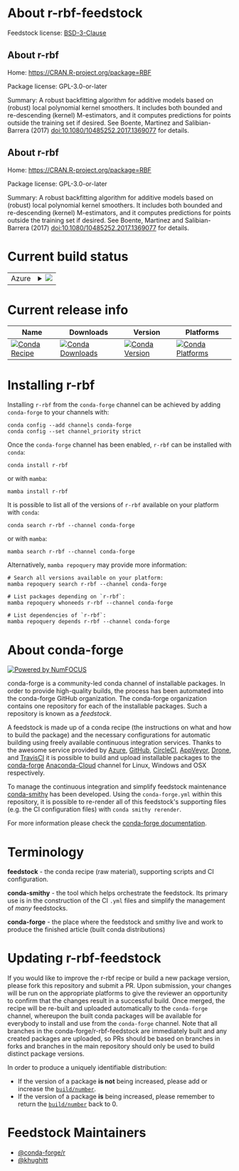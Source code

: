 About r-rbf-feedstock
=====================

Feedstock license: [BSD-3-Clause](https://github.com/conda-forge/r-rbf-feedstock/blob/main/LICENSE.txt)


About r-rbf
-----------

Home: https://CRAN.R-project.org/package=RBF

Package license: GPL-3.0-or-later

Summary: A robust backfitting algorithm for additive models based on (robust) local polynomial kernel smoothers. It includes both bounded and re-descending (kernel) M-estimators, and it computes predictions for points outside the training set if desired. See Boente, Martinez and Salibian-Barrera (2017) <doi:10.1080/10485252.2017.1369077> for details.

About r-rbf
-----------

Home: https://CRAN.R-project.org/package=RBF

Package license: GPL-3.0-or-later

Summary: A robust backfitting algorithm for additive models based on (robust) local polynomial kernel smoothers. It includes both bounded and re-descending (kernel) M-estimators, and it computes predictions for points outside the training set if desired. See Boente, Martinez and Salibian-Barrera (2017) <doi:10.1080/10485252.2017.1369077> for details.

Current build status
====================


<table>
    
  <tr>
    <td>Azure</td>
    <td>
      <details>
        <summary>
          <a href="https://dev.azure.com/conda-forge/feedstock-builds/_build/latest?definitionId=10796&branchName=main">
            <img src="https://dev.azure.com/conda-forge/feedstock-builds/_apis/build/status/r-rbf-feedstock?branchName=main">
          </a>
        </summary>
        <table>
          <thead><tr><th>Variant</th><th>Status</th></tr></thead>
          <tbody><tr>
              <td>linux_64_r_base4.2</td>
              <td>
                <a href="https://dev.azure.com/conda-forge/feedstock-builds/_build/latest?definitionId=10796&branchName=main">
                  <img src="https://dev.azure.com/conda-forge/feedstock-builds/_apis/build/status/r-rbf-feedstock?branchName=main&jobName=linux&configuration=linux%20linux_64_r_base4.2" alt="variant">
                </a>
              </td>
            </tr><tr>
              <td>linux_64_r_base4.3</td>
              <td>
                <a href="https://dev.azure.com/conda-forge/feedstock-builds/_build/latest?definitionId=10796&branchName=main">
                  <img src="https://dev.azure.com/conda-forge/feedstock-builds/_apis/build/status/r-rbf-feedstock?branchName=main&jobName=linux&configuration=linux%20linux_64_r_base4.3" alt="variant">
                </a>
              </td>
            </tr><tr>
              <td>osx_64_r_base4.2</td>
              <td>
                <a href="https://dev.azure.com/conda-forge/feedstock-builds/_build/latest?definitionId=10796&branchName=main">
                  <img src="https://dev.azure.com/conda-forge/feedstock-builds/_apis/build/status/r-rbf-feedstock?branchName=main&jobName=osx&configuration=osx%20osx_64_r_base4.2" alt="variant">
                </a>
              </td>
            </tr><tr>
              <td>osx_64_r_base4.3</td>
              <td>
                <a href="https://dev.azure.com/conda-forge/feedstock-builds/_build/latest?definitionId=10796&branchName=main">
                  <img src="https://dev.azure.com/conda-forge/feedstock-builds/_apis/build/status/r-rbf-feedstock?branchName=main&jobName=osx&configuration=osx%20osx_64_r_base4.3" alt="variant">
                </a>
              </td>
            </tr><tr>
              <td>win_64</td>
              <td>
                <a href="https://dev.azure.com/conda-forge/feedstock-builds/_build/latest?definitionId=10796&branchName=main">
                  <img src="https://dev.azure.com/conda-forge/feedstock-builds/_apis/build/status/r-rbf-feedstock?branchName=main&jobName=win&configuration=win%20win_64_" alt="variant">
                </a>
              </td>
            </tr>
          </tbody>
        </table>
      </details>
    </td>
  </tr>
</table>

Current release info
====================

| Name | Downloads | Version | Platforms |
| --- | --- | --- | --- |
| [![Conda Recipe](https://img.shields.io/badge/recipe-r--rbf-green.svg)](https://anaconda.org/conda-forge/r-rbf) | [![Conda Downloads](https://img.shields.io/conda/dn/conda-forge/r-rbf.svg)](https://anaconda.org/conda-forge/r-rbf) | [![Conda Version](https://img.shields.io/conda/vn/conda-forge/r-rbf.svg)](https://anaconda.org/conda-forge/r-rbf) | [![Conda Platforms](https://img.shields.io/conda/pn/conda-forge/r-rbf.svg)](https://anaconda.org/conda-forge/r-rbf) |

Installing r-rbf
================

Installing `r-rbf` from the `conda-forge` channel can be achieved by adding `conda-forge` to your channels with:

```
conda config --add channels conda-forge
conda config --set channel_priority strict
```

Once the `conda-forge` channel has been enabled, `r-rbf` can be installed with `conda`:

```
conda install r-rbf
```

or with `mamba`:

```
mamba install r-rbf
```

It is possible to list all of the versions of `r-rbf` available on your platform with `conda`:

```
conda search r-rbf --channel conda-forge
```

or with `mamba`:

```
mamba search r-rbf --channel conda-forge
```

Alternatively, `mamba repoquery` may provide more information:

```
# Search all versions available on your platform:
mamba repoquery search r-rbf --channel conda-forge

# List packages depending on `r-rbf`:
mamba repoquery whoneeds r-rbf --channel conda-forge

# List dependencies of `r-rbf`:
mamba repoquery depends r-rbf --channel conda-forge
```


About conda-forge
=================

[![Powered by
NumFOCUS](https://img.shields.io/badge/powered%20by-NumFOCUS-orange.svg?style=flat&colorA=E1523D&colorB=007D8A)](https://numfocus.org)

conda-forge is a community-led conda channel of installable packages.
In order to provide high-quality builds, the process has been automated into the
conda-forge GitHub organization. The conda-forge organization contains one repository
for each of the installable packages. Such a repository is known as a *feedstock*.

A feedstock is made up of a conda recipe (the instructions on what and how to build
the package) and the necessary configurations for automatic building using freely
available continuous integration services. Thanks to the awesome service provided by
[Azure](https://azure.microsoft.com/en-us/services/devops/), [GitHub](https://github.com/),
[CircleCI](https://circleci.com/), [AppVeyor](https://www.appveyor.com/),
[Drone](https://cloud.drone.io/welcome), and [TravisCI](https://travis-ci.com/)
it is possible to build and upload installable packages to the
[conda-forge](https://anaconda.org/conda-forge) [Anaconda-Cloud](https://anaconda.org/)
channel for Linux, Windows and OSX respectively.

To manage the continuous integration and simplify feedstock maintenance
[conda-smithy](https://github.com/conda-forge/conda-smithy) has been developed.
Using the ``conda-forge.yml`` within this repository, it is possible to re-render all of
this feedstock's supporting files (e.g. the CI configuration files) with ``conda smithy rerender``.

For more information please check the [conda-forge documentation](https://conda-forge.org/docs/).

Terminology
===========

**feedstock** - the conda recipe (raw material), supporting scripts and CI configuration.

**conda-smithy** - the tool which helps orchestrate the feedstock.
                   Its primary use is in the construction of the CI ``.yml`` files
                   and simplify the management of *many* feedstocks.

**conda-forge** - the place where the feedstock and smithy live and work to
                  produce the finished article (built conda distributions)


Updating r-rbf-feedstock
========================

If you would like to improve the r-rbf recipe or build a new
package version, please fork this repository and submit a PR. Upon submission,
your changes will be run on the appropriate platforms to give the reviewer an
opportunity to confirm that the changes result in a successful build. Once
merged, the recipe will be re-built and uploaded automatically to the
`conda-forge` channel, whereupon the built conda packages will be available for
everybody to install and use from the `conda-forge` channel.
Note that all branches in the conda-forge/r-rbf-feedstock are
immediately built and any created packages are uploaded, so PRs should be based
on branches in forks and branches in the main repository should only be used to
build distinct package versions.

In order to produce a uniquely identifiable distribution:
 * If the version of a package **is not** being increased, please add or increase
   the [``build/number``](https://docs.conda.io/projects/conda-build/en/latest/resources/define-metadata.html#build-number-and-string).
 * If the version of a package **is** being increased, please remember to return
   the [``build/number``](https://docs.conda.io/projects/conda-build/en/latest/resources/define-metadata.html#build-number-and-string)
   back to 0.

Feedstock Maintainers
=====================

* [@conda-forge/r](https://github.com/conda-forge/r/)
* [@khughitt](https://github.com/khughitt/)

